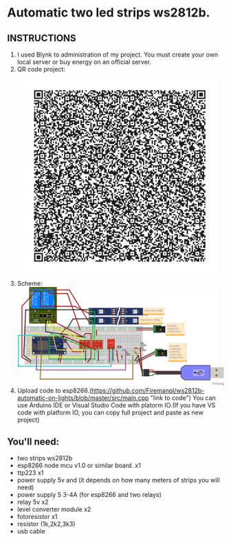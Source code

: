 # Automatic two led strips ws2812b.
## INSTRUCTIONS
                
1. I used Blynk to administration of my project. You must create your own local server or buy energy on an official server.
2. QR code project:
![QR-code](/images/qr_code.jpg)
3. Scheme:
![Schemat](/images/schemat.png)
4. Upload code to esp8266.(https://github.com/Firemanpl/ws2812b-automatic-on-lights/blob/master/src/main.cpp "link to code") You can use Arduino IDE or Visual Studio Code with platorm IO.(If you have VS code with platform IO, you can copy full project and paste as new project)

                
## You'll need:
- two strips ws2812b  
- esp8266 node mcu v1.0 or similar board. x1
- ttp223 x1
- power supply 5v and (it depends on how many meters of strips you will need)
- power supply 5 3-4A (for esp8266 and two relays)
- relay 5v x2
- level converter module x2
- fotoresistor x1
- resistor (1k,2k2,3k3)
- usb cable 

